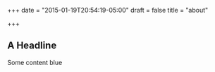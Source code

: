 +++
date = "2015-01-19T20:54:19-05:00"
draft = false
title = "about"

+++
## A Headline

Some content
blue
